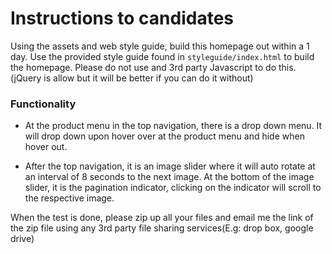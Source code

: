 # Instructions to candidates

Using the assets and web style guide, build this homepage out within a 1 day.
Use the provided style guide found in `styleguide/index.html` to build the homepage.
Please do not use and 3rd party Javascript to do this. (jQuery is allow but it will be better if you can do it without)

### Functionality
* At the product menu in the top navigation, there is a drop down menu. 
    It will drop down upon hover over at the product menu and hide when hover out.

* After the top navigation, it is an image slider where it will auto rotate at an interval of 8 seconds to the next image. At the bottom of the image slider, it is the pagination indicator, clicking on the indicator will scroll to the respective image.

When the test is done, please zip up all your files and email me the link of the zip file using any 3rd party file sharing services(E.g: drop box, google drive)